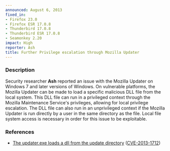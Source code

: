 ```yaml
---
announced: August 6, 2013
fixed_in:
- Firefox 23.0
- Firefox ESR 17.0.8
- Thunderbird 17.0.8
- Thunderbird ESR 17.0.8
- Seamonkey 2.20
impact: High
reporter: Ash
title: Further Privilege escalation through Mozilla Updater
---
```


<h3>Description</h3>

<p>Security researcher <strong>Ash</strong> reported an issue with the Mozilla
Updater on Windows 7 and later versions of Windows. On vulnerable platforms, the
Mozilla Updater can be made to load a specific malicious DLL file from the local
system. This DLL file can run in a privileged context through the Mozilla
Maintenance Service's privileges, allowing for local privilege escalation. The
DLL file can also run in an unprivileged context if the Mozilla Updater is run
directly by a user in the same directory as the file. Local file system access
is necessary in order for this issue to be exploitable.
</p>


<h3>References</h3>

<ul>
  <li><a href="https://bugzilla.mozilla.org/show_bug.cgi?id=859072">
       The updater.exe loads a dll from the update directory</a> (<a href="http://cve.mitre.org/cgi-bin/cvename.cgi?name=CVE-2013-1712" class="ex-ref">CVE-2013-1712</a>)</li>
</ul>



